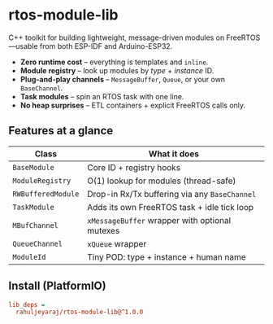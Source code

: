 # rtos-module-lib

C++ toolkit for building lightweight, message-driven modules on FreeRTOS—usable from both ESP-IDF and Arduino-ESP32.

* **Zero runtime cost** – everything is templates and `inline`.
* **Module registry** – look up modules by _type_ + _instance_ ID.
* **Plug-and-play channels** – `MessageBuffer`, `Queue`, or your own `BaseChannel`.
* **Task modules** – spin an RTOS task with one line.
* **No heap surprises** – ETL containers + explicit FreeRTOS calls only.

## Features at a glance

| Class                  | What it does                                             |
|------------------------|----------------------------------------------------------|
| `BaseModule`           | Core ID + registry hooks                                 |
| `ModuleRegistry`       | O(1) lookup for modules (thread-safe)                    |
| `RWBufferedModule`     | Drop-in Rx/Tx buffering via any `BaseChannel`            |
| `TaskModule`           | Adds its own FreeRTOS task + idle tick loop              |
| `MBufChannel`          | `xMessageBuffer` wrapper with optional mutexes           |
| `QueueChannel`         | `xQueue` wrapper                                         |
| `ModuleId`             | Tiny POD: type + instance + human name                   |

## Install (PlatformIO)

```ini
lib_deps =
  rahuljeyaraj/rtos-module-lib@^1.0.0
